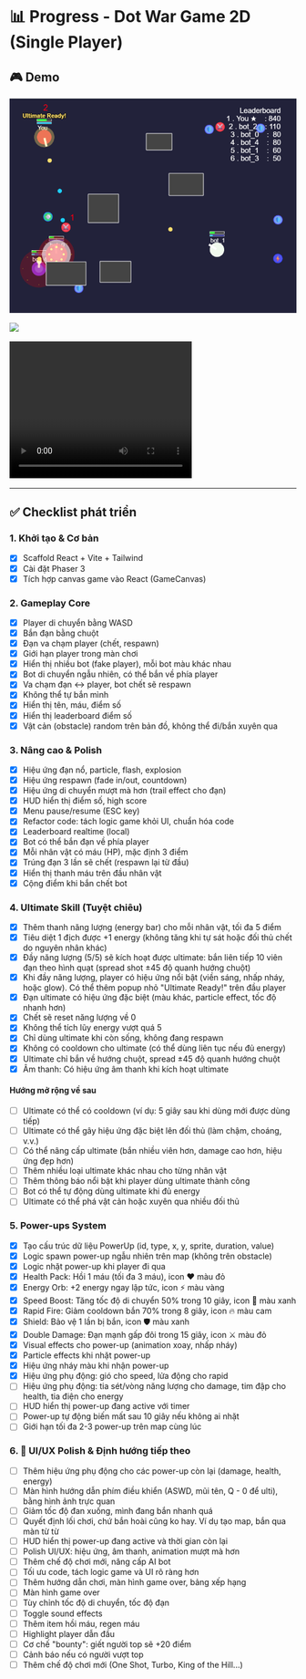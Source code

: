 # 📊 Progress - Dot War Game 2D (Single Player)

## 🎮 Demo

![game-play](assets/game-play.png)

![](https://github.com/user-attachments/assets/a1eefca3-7d09-42c7-bb92-2d2be65f0d65)

<video width="320" height="240" controls>
  <source src="assets/demo1.mp4" type="video/mp4">
</video>

---

## ✅ Checklist phát triển

### 1. Khởi tạo & Cơ bản
- [x] Scaffold React + Vite + Tailwind
- [x] Cài đặt Phaser 3
- [x] Tích hợp canvas game vào React (GameCanvas)

### 2. Gameplay Core
- [x] Player di chuyển bằng WASD
- [x] Bắn đạn bằng chuột
- [x] Đạn va chạm player (chết, respawn)
- [x] Giới hạn player trong màn chơi
- [x] Hiển thị nhiều bot (fake player), mỗi bot màu khác nhau
- [x] Bot di chuyển ngẫu nhiên, có thể bắn về phía player
- [x] Va chạm đạn ↔ player, bot chết sẽ respawn
- [x] Không thể tự bắn mình
- [x] Hiển thị tên, máu, điểm số
- [x] Hiển thị leaderboard điểm số
- [x] Vật cản (obstacle) random trên bản đồ, không thể đi/bắn xuyên qua

### 3. Nâng cao & Polish
- [x] Hiệu ứng đạn nổ, particle, flash, explosion
- [x] Hiệu ứng respawn (fade in/out, countdown)
- [x] Hiệu ứng di chuyển mượt mà hơn (trail effect cho đạn)
- [x] HUD hiển thị điểm số, high score
- [x] Menu pause/resume (ESC key)
- [x] Refactor code: tách logic game khỏi UI, chuẩn hóa code
- [x] Leaderboard realtime (local)
- [x] Bot có thể bắn đạn về phía player
- [x] Mỗi nhân vật có máu (HP), mặc định 3 điểm
- [x] Trúng đạn 3 lần sẽ chết (respawn lại từ đầu)
- [x] Hiển thị thanh máu trên đầu nhân vật
- [x] Cộng điểm khi bắn chết bot

### 4. Ultimate Skill (Tuyệt chiêu)
- [x] Thêm thanh năng lượng (energy bar) cho mỗi nhân vật, tối đa 5 điểm
- [x] Tiêu diệt 1 địch được +1 energy (không tăng khi tự sát hoặc đối thủ chết do nguyên nhân khác)
- [x] Đầy năng lượng (5/5) sẽ kích hoạt được ultimate: bắn liên tiếp 10 viên đạn theo hình quạt (spread shot ±45 độ quanh hướng chuột)
- [x] Khi đầy năng lượng, player có hiệu ứng nổi bật (viền sáng, nhấp nháy, hoặc glow). Có thể thêm popup nhỏ "Ultimate Ready!" trên đầu player
- [x] Đạn ultimate có hiệu ứng đặc biệt (màu khác, particle effect, tốc độ nhanh hơn)
- [x] Chết sẽ reset năng lượng về 0
- [x] Không thể tích lũy energy vượt quá 5
- [x] Chỉ dùng ultimate khi còn sống, không đang respawn
- [x] Không có cooldown cho ultimate (có thể dùng liên tục nếu đủ energy)
- [x] Ultimate chỉ bắn về hướng chuột, spread ±45 độ quanh hướng chuột
- [x] Âm thanh: Có hiệu ứng âm thanh khi kích hoạt ultimate

#### Hướng mở rộng về sau
- [ ] Ultimate có thể có cooldown (ví dụ: 5 giây sau khi dùng mới được dùng tiếp)
- [ ] Ultimate có thể gây hiệu ứng đặc biệt lên đối thủ (làm chậm, choáng, v.v.)
- [ ] Có thể nâng cấp ultimate (bắn nhiều viên hơn, damage cao hơn, hiệu ứng đẹp hơn)
- [ ] Thêm nhiều loại ultimate khác nhau cho từng nhân vật
- [ ] Thêm thông báo nổi bật khi player dùng ultimate thành công
- [ ] Bot có thể tự động dùng ultimate khi đủ energy
- [ ] Ultimate có thể phá vật cản hoặc xuyên qua nhiều đối thủ

### 5. Power-ups System
- [x] Tạo cấu trúc dữ liệu PowerUp (id, type, x, y, sprite, duration, value)
- [x] Logic spawn power-up ngẫu nhiên trên map (không trên obstacle)
- [x] Logic nhặt power-up khi player đi qua
- [x] Health Pack: Hồi 1 máu (tối đa 3 máu), icon ❤️ màu đỏ
- [x] Energy Orb: +2 energy ngay lập tức, icon ⚡ màu vàng
- [x] Speed Boost: Tăng tốc độ di chuyển 50% trong 10 giây, icon 💨 màu xanh
- [x] Rapid Fire: Giảm cooldown bắn 70% trong 8 giây, icon 🔥 màu cam
- [x] Shield: Bảo vệ 1 lần bị bắn, icon 🛡️ màu xanh
- [x] Double Damage: Đạn mạnh gấp đôi trong 15 giây, icon ⚔️ màu đỏ
- [x] Visual effects cho power-up (animation xoay, nhấp nháy)
- [x] Particle effects khi nhặt power-up
- [x] Hiệu ứng nháy màu khi nhận power-up
- [x] Hiệu ứng phụ động: gió cho speed, lửa động cho rapid
- [ ] Hiệu ứng phụ động: tia sét/vòng năng lượng cho damage, tim đập cho health, tia điện cho energy
- [ ] HUD hiển thị power-up đang active với timer
- [ ] Power-up tự động biến mất sau 10 giây nếu không ai nhặt
- [ ] Giới hạn tối đa 2-3 power-up trên map cùng lúc

### 6. 🚀 UI/UX Polish & Định hướng tiếp theo
- [ ] Thêm hiệu ứng phụ động cho các power-up còn lại (damage, health, energy)
- [ ] Màn hình hướng dẫn phím điều khiển (ASWD, mũi tên, Q - 0 để ulti), bằng hình ảnh trực quan
- [ ] Giảm tốc độ đan xuống, mình đang bắn nhanh quá
- [ ] Quyết định lối chơi, chứ bắn hoài cũng ko hay. Ví dụ tạo map, bắn qua màn từ từ
- [ ] HUD hiển thị power-up đang active và thời gian còn lại
- [ ] Polish UI/UX: hiệu ứng, âm thanh, animation mượt mà hơn
- [ ] Thêm chế độ chơi mới, nâng cấp AI bot
- [ ] Tối ưu code, tách logic game và UI rõ ràng hơn
- [ ] Thêm hướng dẫn chơi, màn hình game over, bảng xếp hạng
- [ ] Màn hình game over
- [ ] Tùy chỉnh tốc độ di chuyển, tốc độ đạn
- [ ] Toggle sound effects
- [ ] Thêm item hồi máu, regen máu
- [ ] Highlight player dẫn đầu
- [ ] Cơ chế "bounty": giết người top sẽ +20 điểm
- [ ] Cảnh báo nếu có người vượt top
- [ ] Thêm chế độ chơi mới (One Shot, Turbo, King of the Hill...)
